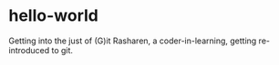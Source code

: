 # hello-world
Getting into the just of (G)it
Rasharen, a coder-in-learning, getting re-introduced to git.

